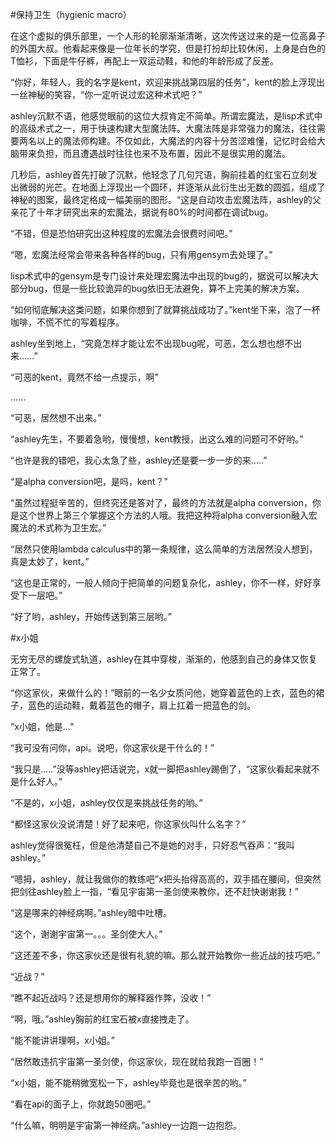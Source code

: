 #保持卫生（hygienic macro）  
  

在这个虚拟的俱乐部里，一个人形的轮廓渐渐清晰，这次传送过来的是一位高鼻子的外国大叔。他看起来像是一位年长的学究，但是打扮却比较休闲，上身是白色的T恤衫，下面是牛仔裤，再配上一双运动鞋，和他的年龄形成了反差。  
  
  
“你好，年轻人，我的名字是kent，欢迎来挑战第四层的任务”，kent的脸上浮现出一丝神秘的笑容，“你一定听说过宏这种术式吧？”  
  
ashley沉默不语，他感觉眼前的这位大叔肯定不简单。所谓宏魔法，是lisp术式中的高级术式之一，用于快速构建大型魔法阵。大魔法阵是非常强力的魔法，往往需要两名以上的魔法师构建。不仅如此，大魔法的内容十分苦涩难懂，记忆时会给大脑带来负担，而且遭遇战时往往也来不及布置，因此不是很实用的魔法。  
  

几秒后，ashley首先打破了沉默，他轻念了几句咒语，胸前挂着的红宝石立刻发出微弱的光芒。在地面上浮现出一个圆环，并逐渐从此衍生出无数的圆弧，组成了神秘的图案，最终定格成一幅美丽的图形。“这是自动攻击宏魔法阵，ashley的父亲花了十年才研究出来的宏魔法，据说有80%的时间都在调试bug。  
  
“不错，但是恐怕研究出这种程度的宏魔法会很费时间吧。”  
  
“嗯，宏魔法经常会带来各种各样的bug，只有用gensym去处理了。”  
  
lisp术式中的gensym是专门设计来处理宏魔法中出现的bug的，据说可以解决大部分bug，但是一些比较诡异的bug依旧无法避免，算不上完美的解决方案。  
  
“如何彻底解决这类问题，如果你想到了就算挑战成功了。”kent坐下来，泡了一杯咖啡，不慌不忙的写着程序。  
  

ashley坐到地上，“究竟怎样才能让宏不出现bug呢，可恶，怎么想也想不出来......”  
  
“可恶的kent，竟然不给一点提示，啊”  
  
......  
  
“可恶，居然想不出来。”  
  
“ashley先生，不要着急哟，慢慢想，kent教授，出这么难的问题可不好哟。”  
  
“也许是我的错吧，我心太急了些，ashley还是要一步一步的来.....”  
  
“是alpha conversion吧，是吗，kent？”  
  
“虽然过程挺辛苦的，但终究还是答对了，最终的方法就是alpha conversion，你是这个世界上第三个掌握这个方法的人哦。我把这种将alpha conversion融入宏魔法的术式称为卫生宏。”  
  
“居然只使用lambda calculus中的第一条规律，这么简单的方法居然没人想到，真是太妙了，kent。”  
  
“这也是正常的，一般人倾向于把简单的问题复杂化，ashley，你不一样，好好享受下一层吧。”  
  
“好了哟，ashley，开始传送到第三层哟。”  
  

#x小姐  
  
无穷无尽的螺旋式轨道，ashley在其中穿梭，渐渐的，他感到自己的身体又恢复正常了。  
  
“你这家伙，来做什么的！”眼前的一名少女质问他，她穿着蓝色的上衣，蓝色的裙子，蓝色的运动鞋，戴着蓝色的帽子，肩上扛着一把蓝色的剑。  
  
“x小姐，他是...”  
  
“我可没有问你，api。说吧，你这家伙是干什么的！”  
  
“我只是.....”没等ashley把话说完，x就一脚把ashley踢倒了，“这家伙看起来就不是什么好人。”  
  
“不是的，x小姐，ashley仅仅是来挑战任务的哟。”  
  
“都怪这家伙没说清楚！好了起来吧，你这家伙叫什么名字？”  
  
ashley觉得很冤枉，但是他清楚自己不是她的对手，只好忍气吞声：“我叫ashley。”  
  
“嗯拇，ashley，就让我做你的教练吧”x把头抬得高高的，双手插在腰间，但突然把剑往ashley脸上一指，“看见宇宙第一圣剑使来教你，还不赶快谢谢我！”  
  
“这是哪来的神经病啊。”ashley暗中吐槽。  
  
“这个，谢谢宇宙第一。。。圣剑使大人。”  
  
“这还差不多，你这家伙还是很有礼貌的嘛。那么就开始教你一些近战的技巧吧。”  
  
“近战？”  
  
“瞧不起近战吗？还是想用你的解释器作弊，没收！”  
  
“啊，哦。”ashley胸前的红宝石被x直接拽走了。  
  
“能不能讲讲理啊，x小姐。”  
  
“居然敢违抗宇宙第一圣剑使，你这家伙，现在就给我跑一百圈！”  
  
“x小姐，能不能稍微宽松一下，ashley毕竟也是很辛苦的哟。”  
  
“看在api的面子上，你就跑50圈吧。”  
  
“什么嘛，明明是宇宙第一神经病。”ashley一边跑一边抱怨。  
  

